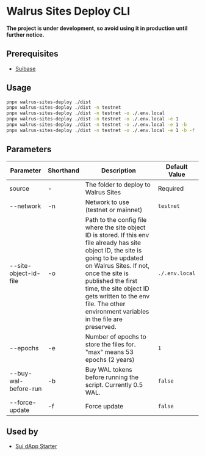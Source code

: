 # Walrus Sites Deploy CLI

**The project is under development, so avoid using it in production until further notice.**

## Prerequisites

- [Suibase](https://suibase.io)

## Usage

```bash
pnpx walrus-sites-deploy ./dist
pnpx walrus-sites-deploy ./dist -n testnet
pnpx walrus-sites-deploy ./dist -n testnet -o ./.env.local
pnpx walrus-sites-deploy ./dist -n testnet -o ./.env.local -e 1
pnpx walrus-sites-deploy ./dist -n testnet -o ./.env.local -e 1 -b
pnpx walrus-sites-deploy ./dist -n testnet -o ./.env.local -e 1 -b -f
```

## Parameters

| Parameter | Shorthand | Description | Default Value |
|-----------|-----------|-------------|---------------|
| source | - | The folder to deploy to Walrus Sites | Required |
| --network | -n | Network to use (testnet or mainnet) | `testnet` |
| --site-object-id-file | -o | Path to the config file where the site object ID is stored. If this env file already has site object ID, the site is going to be updated on Walrus Sites. If not, once the site is published the first time, the site object ID gets written to the env file. The other environment variables in the file are preserved. | `./.env.local` |
| --epochs | -e | Number of epochs to store the files for. "max" means 53 epochs (2 years) | `1` |
| --buy-wal-before-run | -b | Buy WAL tokens before running the script. Currently 0.5 WAL. | `false` |
| --force-update | -f | Force update | `false` |

## Used by

- [Sui dApp Starter](https://sui-dapp-starter.dev/)
